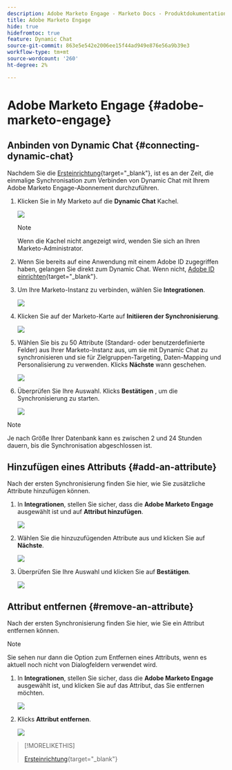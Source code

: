 ```yaml
---
description: Adobe Marketo Engage - Marketo Docs - Produktdokumentation
title: Adobe Marketo Engage
hide: true
hidefromtoc: true
feature: Dynamic Chat
source-git-commit: 863e5e542e2006ee15f44ad949e876e56a9b39e3
workflow-type: tm+mt
source-wordcount: '260'
ht-degree: 2%

---
```


# Adobe Marketo Engage {#adobe-marketo-engage}

## Anbinden von Dynamic Chat {#connecting-dynamic-chat}

Nachdem Sie die [Ersteinrichtung](/help/marketo/product-docs/demand-generation/dynamic-chat/initial-setup.md){target="_blank"}, ist es an der Zeit, die einmalige Synchronisation zum Verbinden von Dynamic Chat mit Ihrem Adobe Marketo Engage-Abonnement durchzuführen.

1. Klicken Sie in My Marketo auf die **Dynamic Chat** Kachel.

   ![](assets/adobe-marketo-engage-1.png)

   >[!NOTE]
   >
   >Wenn die Kachel nicht angezeigt wird, wenden Sie sich an Ihren Marketo-Administrator.

1. Wenn Sie bereits auf eine Anwendung mit einem Adobe ID zugegriffen haben, gelangen Sie direkt zum Dynamic Chat. Wenn nicht, [Adobe ID einrichten](https://helpx.adobe.com/manage-account/using/create-update-adobe-id.html){target="_blank"}.

1. Um Ihre Marketo-Instanz zu verbinden, wählen Sie **Integrationen**.

   ![](assets/adobe-marketo-engage-2.png)

1. Klicken Sie auf der Marketo-Karte auf **Initiieren der Synchronisierung**.

   ![](assets/adobe-marketo-engage-3.png)

1. Wählen Sie bis zu 50 Attribute (Standard- oder benutzerdefinierte Felder) aus Ihrer Marketo-Instanz aus, um sie mit Dynamic Chat zu synchronisieren und sie für Zielgruppen-Targeting, Daten-Mapping und Personalisierung zu verwenden. Klicks **Nächste** wann geschehen.

   ![](assets/adobe-marketo-engage-4.png)

1. Überprüfen Sie Ihre Auswahl. Klicks **Bestätigen** , um die Synchronisierung zu starten.

   ![](assets/adobe-marketo-engage-5.png)

>[!NOTE]
>
>Je nach Größe Ihrer Datenbank kann es zwischen 2 und 24 Stunden dauern, bis die Synchronisation abgeschlossen ist.

## Hinzufügen eines Attributs {#add-an-attribute}

Nach der ersten Synchronisierung finden Sie hier, wie Sie zusätzliche Attribute hinzufügen können.

1. In **Integrationen**, stellen Sie sicher, dass die **Adobe Marketo Engage** ausgewählt ist und auf **Attribut hinzufügen**.

   ![](assets/adobe-marketo-engage-6.png)

1. Wählen Sie die hinzuzufügenden Attribute aus und klicken Sie auf **Nächste**.

   ![](assets/adobe-marketo-engage-7.png)

1. Überprüfen Sie Ihre Auswahl und klicken Sie auf **Bestätigen**.

   ![](assets/adobe-marketo-engage-8.png)

## Attribut entfernen {#remove-an-attribute}

Nach der ersten Synchronisierung finden Sie hier, wie Sie ein Attribut entfernen können.

>[!NOTE]
>
>Sie sehen nur dann die Option zum Entfernen eines Attributs, wenn es aktuell noch nicht von Dialogfeldern verwendet wird.

1. In **Integrationen**, stellen Sie sicher, dass die **Adobe Marketo Engage** ausgewählt ist, und klicken Sie auf das Attribut, das Sie entfernen möchten.

   ![](assets/adobe-marketo-engage-9.png)

1. Klicks **Attribut entfernen**.

   ![](assets/adobe-marketo-engage-10.png)

>[!MORELIKETHIS]
>
>[Ersteinrichtung](/help/marketo/product-docs/demand-generation/dynamic-chat/initial-setup.md){target="_blank"}

